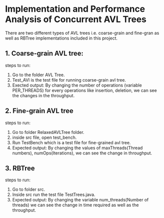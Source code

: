 # Implementation and Performance Analysis of Concurrent AVL Trees


There are two different types of AVL trees i.e. coarse-grain and fine-gran as well as RBTree implementations included in this project.

## 1. Coarse-grain AVL tree:

steps to run:
1. Go to the folder AVL Tree.
2. Test_AVl is the test file for running coarse-grain avl tree.
3. Exected output:
   By changing the number of operations (variable PER_THREADS) for every operations like insertion,
 deletion, we can see the changes in the throughput.

 
## 2. Fine-grain AVL tree

steps to run:
1. Go to folder RelaxedAVLTree folder. 
2. inside src file, open test_bench.
3. Run TestBench which is a test file for fine-grained avl tree.
4. Expected output:
      By changing the values of maxThreads(Thread numbers), numOps(Iterations), we can see the change in throughput.


## 3. RBTree

steps to run:
1. Go to folder src. 
2. Inside src run the test file TestTrees.java.
3. Expected output:
    By changing the variable num_threads(Number of threads) we can see the change in time required as well as the throughput. 
